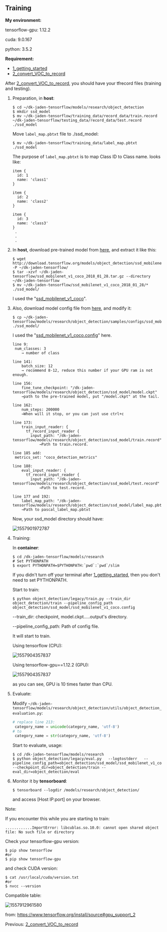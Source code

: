 ## Training

**My environment:**

tensorflow-gpu: 1.12.2

cuda: 9.0.167

python: 3.5.2

**Requirement:**

- [1_getting_started](./1_getting_started.md)
- [2_convert_VOC_to_record](./2_convert_VOC_to_record.md)

After [2_convert_VOC_to_record](./2_convert_VOC_to_record.md), you should have your tfrecord files (training and testing).

1. Preparation, in **host**:

   ```shell
   $ cd ~/dk-jaden-tensorflow/models/research/object_detection
   $ mkdir ssd_model
   $ mv ~/dk-jaden-tensorflow/training_data/record_data/train.record ~/dk-jaden-tensorflow/testing_data/record_data/test.record ./ssd_model
   ```

   Move `label_map.pbtxt` file to ./ssd_model:

   ```shell
   $ mv ~/dk-jaden-tensorflow/training_data/label_map.pbtxt ./ssd_model
   ```

   The purpose of `label_map.pbtxt` is to map Class ID to Class name. looks like:

   ```pbtxt
   item {
     id: 1
     name: 'class1'
   }
   
   item {
     id: 2
     name: 'class2'
   }
   
   item {
     id: 3
     name: 'class3'
   }
   	.
   	.
   	.
   
   ```

   

2. In **host**, download pre-trained model from [here](https://github.com/tensorflow/models/blob/master/research/object_detection/g3doc/detection_model_zoo.md), and extract it like this:

   ```shell
   $ wget http://download.tensorflow.org/models/object_detection/ssd_mobilenet_v1_coco_2018_01_28.tar.gz -P ~/dk-jaden-tensorflow/
   $ tar -xzvf ~/dk-jaden-tensorflow/ssd_mobilenet_v1_coco_2018_01_28.tar.gz --directory ~/dk-jaden-tensorflow
   $ mv ~/dk-jaden-tensorflow/ssd_mobilenet_v1_coco_2018_01_28/* ./ssd_model/
   ```

   I used the "[ssd_mobilenet_v1_coco](http://download.tensorflow.org/models/object_detection/ssd_mobilenet_v1_coco_2018_01_28.tar.gz)".

   

3. Also, download model config file from [here](https://github.com/tensorflow/models/tree/master/research/object_detection/samples/configs), and modify it:

   ```shell
   $ cp ~/dk-jaden-tensorflow/models/research/object_detection/samples/configs/ssd_mobilenet_v1_coco.config ./ssd_model/
   ```

   I used the "[ssd_mobilenet_v1_coco.config](https://github.com/tensorflow/models/blob/master/research/object_detection/samples/configs/ssd_mobilenet_v1_coco.config)" here.

   ```config
   line 9:
   	num_classes: 3
       → number of class
   	
   line 141:
       batch_size: 12
       → recommend 8-12, reduce this number if your GPU ram is not enough.
   
   line 156:
       fine_tune_checkpoint: "/dk-jaden-tensorflow/models/research/object_detection/ssd_model/model.ckpt"
       →path to the pre-trained model, put "/model.ckpt" at the tail.
   
   line 162:
       num_steps: 200000
       →When will it stop, or you can just use ctrl+c
   
   line 173:
       train_input_reader: {
         tf_record_input_reader {
           input_path: "/dk-jaden-tensorflow/models/research/object_detection/ssd_model/train.record"
               →Path to train.record.
               
   line 185 add:
   	metrics_set: "coco_detection_metrics"
               
   line 188:
       eval_input_reader: {
         tf_record_input_reader {
           input_path: "/dk-jaden-tensorflow/models/research/object_detection/ssd_model/test.record"
               →Path to test.record.
               
   line 177 and 192:
       label_map_path: "/dk-jaden-tensorflow/models/research/object_detection/ssd_model/label_map.pbtxt"
       →Path to pascal_label_map.pbtxt
   ```

   Now, your ssd_model directory should have:

   ![1557901972787](./images/ssd_model_ls.png)

   

4. Training:

   In **container**:

   ```shell
   $ cd /dk-jaden-tensorflow/models/research
   # Set PYTHONPATH
   $ export PYTHONPATH=$PYTHONPATH:`pwd`:`pwd`/slim
   ```

   If you didn't turn off your terminal after  [1_getting_started](./1_getting_started.md), then you don't need to set PYTHONPATH.

   Start to train:

   ```shell
   $ python object_detection/legacy/train.py --train_dir object_detection/train --pipeline_config_path object_detection/ssd_model/ssd_mobilenet_v1_coco.config
   ```

   --train_dir: checkpoint, model.ckpt.....output's directory.

   --pipeline_config_path: Path of config file.

   It will start to train.

   Using tensorflow (CPU):

   ![1557904357837](./images/Itistraining.png)

   Using tensorflow-gpu==1.12.2 (GPU):

   ![1557904357837](./images/Itistraining2.png)

   as you can see, GPU is 10 times faster than CPU.

   

5. Evaluate:

   Modify `~/dk-jaden-tensorflow/models/research/object_detection/utils/object_detection_evaluation.py`:

   ```python
   # replace line 213:
   	category_name = unicode(category_name, 'utf-8')
   # to
   	category_name = str(category_name, 'utf-8')
   ```

   Start to evaluate, usage:

   ```shell
   $ cd /dk-jaden-tensorflow/models/research
   $ python object_detection/legacy/eval.py   --logtostderr   --pipeline_config_path=object_detection/ssd_model/ssd_mobilenet_v1_coco.config   --checkpoint_dir=object_detection/train --eval_dir=object_detection/eval
   ```

6. Monitor it by **tensorboard**:

   ```shell
   $ tensorboard --logdir /models/research/object_detection/
   ```

   and access [Host IP:port] on your browser.



Note:

If you encounter this while you are starting to train: 

```
............ImportError: libcublas.so.10.0: cannot open shared object file: No such file or directory
```

Check your tensorflow-gpu version:

```shell
$ pip show tensorflow
#or
$ pip show tensorflow-gpu
```

and check CUDA version:

```shell
$ cat /usr/local/cuda/version.txt
#or
$ nvcc --version
```

Compatible table: 

![1557912961580](./images/tensorflowCUDAtable.png)

from: https://www.tensorflow.org/install/source#gpu_support_2



Previous: [2_convert_VOC_to_record](./2_convert_VOC_to_record.md)